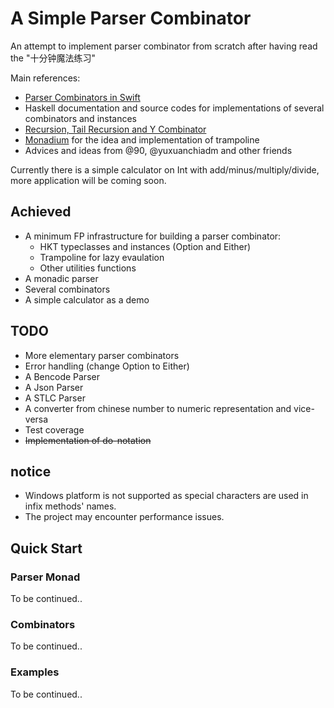 # A Simple Parser Combinator

An attempt to implement parser combinator from scratch after having read the "十分钟魔法练习"

Main references:

- [Parser Combinators in Swift](https://academy.realm.io/posts/tryswift-yasuhiro-inami-parser-combinator/)
- Haskell documentation and source codes for implementations of several combinators and instances
- [Recursion, Tail Recursion and Y Combinator](https://proandroiddev.com/kotlin-pearls-8-recursion-tailrecursion-and-ycombinator-in-kotlin-3ec6975e9b6)
- [Monadium](https://github.com/yuxuanchiadm/monadium/blob/5715d7c6f3f99d620b8eaf57c9b4088bd1c7c8ed/monadium-core/src/main/java/org/monadium/core/control/Trampoline.java) for the idea and implementation of trampoline
- Advices and ideas from @90, @yuxuanchiadm and other friends

Currently there is a simple calculator on Int with add/minus/multiply/divide, more application will be coming soon.

## Achieved

- A minimum FP infrastructure for building a parser combinator:
  - HKT typeclasses and instances (Option and Either)
  - Trampoline for lazy evaulation
  - Other utilities functions
- A monadic parser
- Several combinators
- A simple calculator as a demo

## TODO

- More elementary parser combinators
- Error handling (change Option to Either)
- A Bencode Parser
- A Json Parser
- A STLC Parser
- A converter from chinese number to numeric representation and vice-versa
- Test coverage
- ~~Implementation of do-notation~~

## notice

- Windows platform is not supported as special characters are used in infix methods' names.
- The project may encounter performance issues.

## Quick Start

### Parser Monad

To be continued..

### Combinators

To be continued..

### Examples

To be continued..